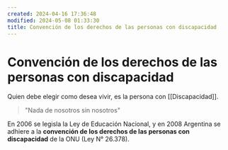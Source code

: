 ```yaml
---
created: 2024-04-16 17:36:48
modified: 2024-05-08 01:33:30
title: Convención de los derechos de las personas con discapacidad
---
```


# Convención de los derechos de las personas con discapacidad

Quien debe elegir como desea vivir, es la persona con [[Discapacidad]].

> "Nada de nosotros sin nosotros"

En 2006 se legisla la Ley de Educación Nacional, y en 2008 Argentina se adhiere a la **convención de los derechos de las personas con discapacidad** de la ONU (Ley N° 26.378).
